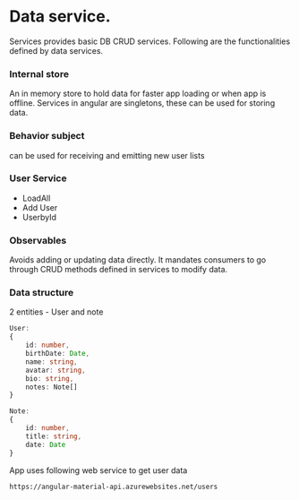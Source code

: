# Data service.
Services provides basic DB CRUD services. Following are the functionalities defined by data services.
### Internal store
An in memory store to hold data for faster app loading or when app is offline. Services in angular are singletons, these can be used for storing data.
### Behavior subject
can be used for receiving and emitting new user lists
### User Service
* LoadAll
* Add User
* UserbyId
### Observables
Avoids adding or updating data directly. It mandates consumers to go through CRUD methods defined in services to modify data.
### Data structure
2 entities - User and note
```ts
User:
{
    id: number,
    birthDate: Date,
    name: string,
    avatar: string,
    bio: string,
    notes: Note[]
}

Note:
{
    id: number,
    title: string,
    date: Date
}
```
App uses following web service to get user data
```url
https://angular-material-api.azurewebsites.net/users
```